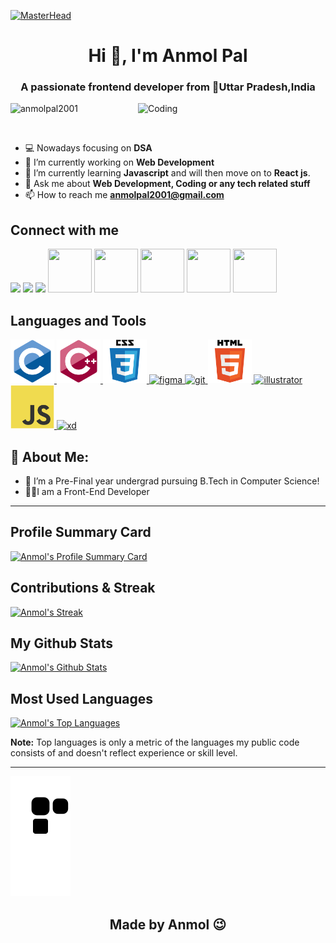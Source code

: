 [![MasterHead](https://raw.githubusercontent.com/halfrost/halfrost/master/icons/header_.png)](https://github.com/anmolpal2001)
<h1 align="center">Hi 👋, I'm Anmol Pal</h1>
<h3 align="center">A passionate frontend developer from 🏡Uttar Pradesh,India</h3>
<img align="right" alt="Coding" width="300" src="https://media3.giphy.com/media/USV0ym3bVWQJJmNu3N/giphy.gif?cid=ecf05e47y535s9v3a07gzhksks1dvf0x9npezbo36twk47vf&rid=giphy.gif&ct=g">

<p align="left"> <img src="https://komarev.com/ghpvc/?username=anmolpal2001&label=Profile%20views&color=0e75b6&style=flat" alt="anmolpal2001" /> </p>

<br>

- 💻 Nowadays focusing on **DSA**
- 🔭 I’m currently working on **Web Development**
- 🌱 I’m currently learning **Javascript** and will then move on to **React js**.
- 💬 Ask me about **Web Development, Coding or any tech related stuff**
- 📫 How to reach me **anmolpal2001@gmail.com**

## **Connect with me**
<p align="left">
   <a href = "https://www.linkedin.com/in/anmol-pal-357506211/"><img src="https://img.icons8.com/fluent/70/000000/linkedin.png"/></a>
   <!--<a href = "anmolpal2001@gmail.com"><img src="https://img.icons8.com/color/70/000000/gmail-new.png"/></a>-->
   <!--<a href = "https://github.com/anmolpal2001"><img src="https://img.icons8.com/material-sharp/70/000000/github.png#gh-dark-mode-only"/></a>-->
   <a href = "https://www.instagram.com/mr.pal_30/"><img src="https://img.icons8.com/fluent/70/000000/instagram-new.png"/></a>
   <!--<a href = "https://www.youtube.com/channel/UC2wI7l-YAzZCsMmfMDc1ZVA/featured"><img src="https://img.icons8.com/color/70/000000/youtube-play.png"/></a>-->
   <a href = "https://twitter.com/AnmolPa60183901"><img src="https://img.icons8.com/fluent/70/000000/twitter.png"/></a>
   <a href = "https://codepen.io/anmolpal2001"><img height="70" width="70" src="https://raw.githubusercontent.com/rahuldkjain/github-profile-readme-generator/master/src/images/icons/Social/codepen.svg"/></a>
   <a href = "https://fb.com/https://www.facebook.com/anmol.pal.3958914/"><img height="70" width="70" src="https://raw.githubusercontent.com/rahuldkjain/github-profile-readme-generator/master/src/images/icons/Social/facebook.svg"/></a>
   <!--<a href = ""><img height="70" width="70" src=""/></a>-->
   <a href = "https://www.codechef.com/users/anmolpal2001/"><img height="70" width="70" src="https://cdn.jsdelivr.net/npm/simple-icons@3.1.0/icons/codechef.svg"/></a>
   <a href = "https://www.leetcode.com/https://leetcode.com/anmolpal2001/"><img height="70" width="70" src="https://raw.githubusercontent.com/rahuldkjain/github-profile-readme-generator/master/src/images/icons/Social/leet-code.svg"/></a>
   <a href = "https://auth.geeksforgeeks.org/user/https://auth.geeksforgeeks.org/user/anmolpal2001/"><img height="70" width="70" src="https://raw.githubusercontent.com/rahuldkjain/github-profile-readme-generator/master/src/images/icons/Social/geeks-for-geeks.svg"/></a>
</p>

## **Languages and Tools**
<p align="left"> <a href="https://www.cprogramming.com/" target="_blank" rel="noreferrer"> <img src="https://raw.githubusercontent.com/devicons/devicon/master/icons/c/c-original.svg" alt="c" width="70" height="70"/> </a> <a href="https://www.w3schools.com/cpp/" target="_blank" rel="noreferrer"> <img src="https://raw.githubusercontent.com/devicons/devicon/master/icons/cplusplus/cplusplus-original.svg" alt="cplusplus" width="70" height="70"/> </a> <a href="https://www.w3schools.com/css/" target="_blank" rel="noreferrer"> <img src="https://raw.githubusercontent.com/devicons/devicon/master/icons/css3/css3-original-wordmark.svg" alt="css3" width="70" height="70"/> </a> <a href="https://www.figma.com/" target="_blank" rel="noreferrer"> <img src="https://www.vectorlogo.zone/logos/figma/figma-icon.svg" alt="figma" width="70" height="70"/> </a> <a href="https://git-scm.com/" target="_blank" rel="noreferrer"> <img src="https://www.vectorlogo.zone/logos/git-scm/git-scm-icon.svg" alt="git" width="70" height="70"/> </a> <a href="https://www.w3.org/html/" target="_blank" rel="noreferrer"> <img src="https://raw.githubusercontent.com/devicons/devicon/master/icons/html5/html5-original-wordmark.svg" alt="html5" width="70" height="70"/> </a> <a href="https://www.adobe.com/in/products/illustrator.html" target="_blank" rel="noreferrer"> <img src="https://www.vectorlogo.zone/logos/adobe_illustrator/adobe_illustrator-icon.svg" alt="illustrator" width="70" height="70"/> </a> <a href="https://developer.mozilla.org/en-US/docs/Web/JavaScript" target="_blank" rel="noreferrer"> <img src="https://raw.githubusercontent.com/devicons/devicon/master/icons/javascript/javascript-original.svg" alt="javascript" width="70" height="70"/> </a> <a href="https://www.adobe.com/products/xd.html" target="_blank" rel="noreferrer"> <img src="https://cdn.worldvectorlogo.com/logos/adobe-xd.svg" alt="xd" width="70" height="70"/> </a> </p>

## 🚀 About Me:
- 🔭 I’m a Pre-Final year undergrad pursuing B.Tech in Computer Science!
- 👨‍💻I am a Front-End Developer

<hr>

## **Profile Summary Card**
[![Anmol's Profile Summary Card](https://github-profile-summary-cards.vercel.app/api/cards/profile-details?username=anmolpal2001&theme=dracula)](https://github.com/anmolpal2001/github-profile-summary-cards)


## **Contributions & Streak**
[![Anmol's Streak](https://github-readme-streak-stats.herokuapp.com/?user=anmolpal2001&theme=dracula&hide_border=true)](https://github.com/anmolpal2001/github-readme-streak-stats)
<!--[![Anmol's Streak](https://github-readme-streak-stats.herokuapp.com/?user=anmolpal2001&theme=dracula&hide_border=true&stroke=0000&background=060A0CD0)](https://github.com/anmolpal2001/github-readme-streak-stats)-->


## **My Github Stats**
[![Anmol's Github Stats](https://github-readme-stats.vercel.app/api?username=anmolpal2001&show_icons=true&count_private=true&theme=dracula&hide_border=true)](https://github.com/anmolpal2001/github-readme-stats)
<!--[![Anmol's Github Stats](https://github-readme-stats.vercel.app/api?username=anmolpal2001&show_icons=true&count_private=true&theme=dracula&hide_border=true&bg_color=0D1117)](https://github.com/anmolpal2001/github-readme-stats)-->

##  **Most Used Languages**
[![Anmol's Top Languages](https://github-readme-stats.vercel.app/api/top-langs/?username=anmolpal2001&langs_count=8&count_private=true&layout=compact&theme=dracula&hide_border=true)](https://github.com/anmolpal2001/github-readme-stats)
<!--[![Anmol's Github Stats](https://github-readme-stats.vercel.app/api/top-langs/?username=anmolpal2001&langs_count=8&count_private=true&layout=compact&theme=dracula&hide_border=true&bg_color=0D1117)](https://github.com/anmolpal2001/github-readme-stats)-->

  <b>Note:</b> Top languages is only a metric of the languages my public code consists of and doesn't reflect experience or skill level.
<hr>
<p align="left">
  <a href="https://github.com/Platane/snk#readme">
    <img src="https://raw.githubusercontent.com/anmolpal2001/anmolpal2001/output/github-snake-dark.svg" />
  </a>
</p>
<div align="center">

  ## **Made by Anmol 😉**

</div>
